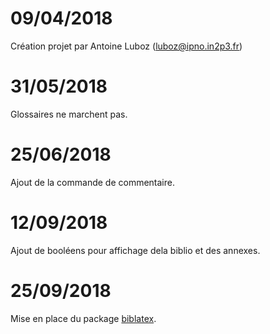 # 09/04/2018
Création projet par Antoine Luboz (luboz@ipno.in2p3.fr)
# 31/05/2018
Glossaires ne marchent pas.
# 25/06/2018
Ajout de la commande de commentaire.
# 12/09/2018
Ajout de booléens pour affichage dela biblio et des annexes.
# 25/09/2018
Mise en place du package [biblatex](https://fr.sharelatex.com/learn/latex/Bibliography_management_in_LaTeX).
